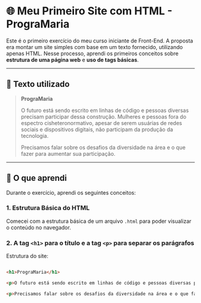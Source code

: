 # 🌐 Meu Primeiro Site com HTML - PrograMaria

Este é o primeiro exercício do meu curso iniciante de Front-End. A proposta era montar um site simples com base em um texto fornecido, utilizando apenas HTML. Nesse processo, aprendi os primeiros conceitos sobre **estrutura de uma página web** e **uso de tags básicas**.

---

## 📝 Texto utilizado

> **PrograMaria**  
>  
> O futuro está sendo escrito em linhas de código e pessoas diversas precisam participar dessa construção. Mulheres e pessoas fora do espectro cisheteronormativo, apesar de serem usuárias de redes sociais e dispositivos digitais, não participam da produção da tecnologia.  
>  
> Precisamos falar sobre os desafios da diversidade na área e o que fazer para aumentar sua participação.

---

## 🚀 O que aprendi

Durante o exercício, aprendi os seguintes conceitos:

### 1. Estrutura Básica do HTML
Comecei com a estrutura básica de um arquivo `.html` para poder visualizar o conteúdo no navegador.

### 2. A tag `<h1>` para o título e a tag `<p>` para separar os parágrafos

Estrutura do site:

```html

<h1>PrograMaria</h1>

<p>O futuro está sendo escrito em linhas de código e pessoas diversas precisam participar dessa construção. Mulheres e pessoas fora do espectro cisheteronormativo, apesar de serem usuárias de redes sociais e dispositivos digitais, não participam da produção da tecnologia.</p>

<p>Precisamos falar sobre os desafios da diversidade na área e o que fazer para aumentar sua participação.</p>



